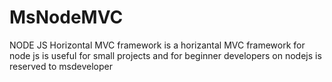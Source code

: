 # MsNodeMVC
NODE JS Horizontal MVC framework 
is a horizantal MVC framework for node js is useful for small projects and for beginner developers on nodejs is reserved to msdeveloper
